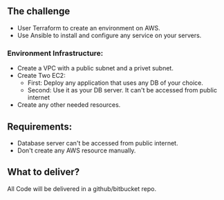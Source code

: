 ## The challenge

- User Terraform to create an environment on AWS.
- Use Ansible to install and configure any service on your servers.


### Environment Infrastructure:

- Create a VPC with a public subnet and a privet subnet.
- Create Two EC2: 
    - First: Deploy any application that uses any DB of your choice.
    - Second: Use it as your DB server. It can't be accessed from public internet
- Create any other needed resources.


## Requirements:

- Database server can't be accessed from public internet.
- Don't create any AWS resource manually. 


## What to deliver?

All Code will be delivered in a github/bitbucket repo.
